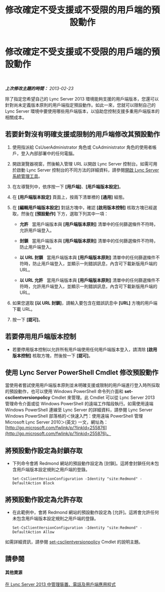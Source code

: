 ﻿---
title: 修改確定不受支援或不受限的用戶端的預設動作
TOCTitle: 修改確定不受支援或不受限的用戶端的預設動作
ms:assetid: 548dd0f5-62fe-4c3f-8952-2b9fd4c5fff3
ms:mtpsurl: https://technet.microsoft.com/zh-tw/library/Gg520994(v=OCS.15)
ms:contentKeyID: 49290942
ms.date: 08/10/2015
mtps_version: v=OCS.15
ms.translationtype: HT
---

# 修改確定不受支援或不受限的用戶端的預設動作

 

_**上次修改主題的時間：** 2013-02-23_

除了指定您希望自己的 Lync Server 2013 環境能夠支援的用戶端版本，您還可以針對尚未定義版本原則的用戶端指定預設動作。如此一來，您就可以限制自己的 Lync Server 環境中要使用哪些用戶端版本，以協助您控制支援多重用戶端版本的相關成本。

## 若要針對沒有明確支援或限制的用戶端修改其預設動作

1.  使用指派給 CsUserAdministrator 角色或 CsAdministrator 角色的使用者帳戶，登入內部部署中的任何電腦。

2.  開啟瀏覽器視窗，然後輸入管理 URL 以開啟 Lync Server 控制台。如需可用於啟動 Lync Server 控制台的不同方法的詳細資料，請參閱[開啟 Lync Server 系統管理工具](lync-server-2013-open-lync-server-administrative-tools.md)。

3.  在左導覽列中，依序按一下 **\[用戶端\]**、**\[用戶端版本設定\]**。

4.  在 **\[用戶端版本設定\]** 頁面上，按兩下清單裡的 **\[通用\]** 組態。

5.  在 **\[編輯用戶端版本設定\]** 對話方塊中，確認 **\[啟用版本控制\]** 核取方塊已經選取，然後在 **\[預設動作\]** 下方，選取下列其中一項：
    
      - **允許**   當用戶端版本與 **\[用戶端版本原則\]** 清單中的任何篩選條件不符時，允許用戶端登入。
    
      - **封鎖**   當用戶端版本與 **\[用戶端版本原則\]** 清單中的任何篩選條件不符時，防止用戶端登入。
    
      - **以 URL 封鎖**   當用戶端版本與 **\[用戶端版本原則\]** 清單中的任何篩選條件不符時，防止用戶端登入，並顯示一則錯誤訊息，內含可下載新版用戶端的 URL。
    
      - **以 URL 允許**   當用戶端版本與 **\[用戶端版本原則\]** 清單中的任何篩選條件不符時，允許用戶端登入，並顯示一則錯誤訊息，內含可下載新版用戶端的 URL。

6.  如果您選取 **\[以 URL 封鎖\]**，請輸入要包含在錯誤訊息中 **\[URL\]** 方塊的用戶端下載 URL。

7.  按一下 **\[認可\]**。

## 若要停用用戶端版本控制

  - 若要停用版本控制以允許所有用戶端使用任何用戶端版本登入，請清除 **\[啟用版本控制\]** 核取方塊，然後按一下 **\[認可\]**。

## 使用 Lync Server PowerShell Cmdlet 修改預設動作

當使用者嘗試使用用戶端版本原則並未明確支援或限制的用戶端進行登入時所採取的預設動作，也可以使用 Windows PowerShell 命令列介面和 **set-csclientversionpolicy** Cmdlet 來管理。此 Cmdlet 可以從 Lync Server 2013 管理命令介面或從 Windows PowerShell 的遠端工作階段執行。如需使用遠端 Windows PowerShell 連線至 Lync Server 的詳細資料，請參閱 Lync Server Windows PowerShell 部落格的＜快速入門：使用遠端 PowerShell 管理 Microsoft Lync Server 2010＞(英文) 一文，網址為：[http://go.microsoft.com/fwlink/p/?linkId=255876](http://go.microsoft.com/fwlink/p/?linkid=255876)。

## 將預設動作設定為封鎖存取

  - 下列命令會將 Redmond 網站的預設動作設定為 \[封鎖\]。這將會封鎖任何未包含用戶端版本設定規則之用戶端的登錄。
    
        Set-CsClientVersionConfiguration -Identity "site:Redmond" -DefaultAction Block

## 將預設動作設定為允許存取

  - 在此範例中，會將 Redmond 網站的預設動作設定為 \[允許\]。這將會允許任何未包含用戶端版本設定規則之用戶端的登錄。
    
        Set-CsClientVersionConfiguration -Identity "site:Redmond" -DefaultAction Allow

如需詳細資訊，請參閱 [set-csclientversionpolicy](https://docs.microsoft.com/en-us/powershell/module/skype/Set-CsClientVersionPolicy) Cmdlet 的說明主題。

## 請參閱

#### 其他資源

[在 Lync Server 2013 中管理裝置、電話及用戶端應用程式](lync-server-2013-managing-devices-phones-and-client-applications.md)

